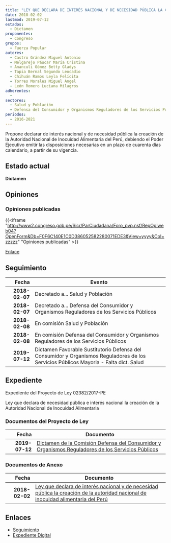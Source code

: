```yaml
---
title: "LEY QUE DECLARA DE INTERÉS NACIONAL Y DE NECESIDAD PÚBLICA LA CREACIÓN DE LA AUTORIDAD NACIONAL DE INOCUIDAD ALIMENTARIA DEL PERÚ"
date: 2018-02-02
lastmod: 2019-07-12
estados: 
  - Dictamen
proponentes: 
  - Congreso
grupos: 
  - Fuerza Popular
autores: 
  - Castro Grández Miguel Antonio
  - Melgarejo Páucar María Cristina
  - Ananculi Gómez Betty Gladys
  - Tapia Bernal Segundo Leocadio
  - Chihuán Ramos Leyla Felícita
  - Torres Morales Miguel Ángel
  - León Romero Luciana Milagros
adherentes: 
  - 
sectores: 
  - Salud y Población
  - Defensa del Consumidor y Organismos Reguladores de los Servicios Públicos
periodos: 
  - 2016-2021
---
```


Propone declarar de interés nacional y de necesidad pública la creación de la Autoridad Nacional de Inocuidad Alimentaria del Perú, debiendo el Poder Ejecutivo emitir las disposiciones necesarias en un plazo de cuarenta días calendario, a partir de su vigencia.


## Estado actual

**Dictamen**

## Opiniones

### Opiniones publicadas

{{<iframe "http://www2.congreso.gob.pe/Sicr/ParCiudadana/Foro_pvp.nsf/RepOpiweb04?OpenForm&Db=F0F6C140E1C0D386052582280071EDE3&View=yyyy&Col=zzzzz" "Opiniones publicadas" >}}

[Enlace](http://www2.congreso.gob.pe/Sicr/ParCiudadana/Foro_pvp.nsf/RepOpiweb04?OpenForm&Db=F0F6C140E1C0D386052582280071EDE3&View=yyyy&Col=zzzzz)

## Seguimiento

| Fecha | Evento |
|------:|--------|
| **2018-02-07** | Decretado a... Salud y Población|
| **2018-02-07** | Decretado a... Defensa del Consumidor y Organismos Reguladores de los Servicios Públicos|
| **2018-02-08** | En comisión Salud y Población|
| **2018-02-08** | En comisión Defensa del Consumidor y Organismos Reguladores de los Servicios Públicos|
| **2019-07-12** | Dictamen Favorable Sustitutorio Defensa del Consumidor y Organismos Reguladores de los Servicios Públicos Mayoria - Falta dict. Salud|


## Expediente

Expediente del Proyecto de Ley 02382/2017-PE

Ley que declara de necesidad pública e interés nacional la creación de la Autoridad Nacional de Inocuidad Alimentaria


### Documentos del Proyecto de Ley

| Fecha | Documento |
|------:|--------|
| **2019-07-12** | [Dictamen de la Comisión Defensa del Consumidor y Organismos Reguladores de los Servicios Públicos](http://www.leyes.congreso.gob.pe/Documentos/2016_2021/Dictamenes/Proyectos_de_Ley/01856DC06MAY20190712.pdf) |

### Documentos de Anexo

| Fecha | Documento |
|------:|--------|
| **2018-02-02** | [Ley que declara de interés nacional y de necesidad pública la creación de la autoridad nacional de inocuidad alimentaria del Perú](http://www.leyes.congreso.gob.pe/Documentos/2016_2021/Proyectos_de_Ley_y_de_Resoluciones_Legislativas/PL0238120180202.pdf) |

## Enlaces 

- [Seguimiento](http://www2.congreso.gob.pe/Sicr/TraDocEstProc/CLProLey2016.nsf/f7fff46988ca05b1052578e100829cc7/37c5d65f7fbddb9d05258228006a360f?OpenDocument)
- [Expediente Digital](http://www2.congreso.gob.pe/Sicr/TraDocEstProc/CLProLey2016.nsf/f7fff46988ca05b1052578e100829cc7/37c5d65f7fbddb9d05258228006a360f?OpenDocument&Click=05257FB7005EB655.eb71d0cf91d8294e05256cdf006b5706/$Body/0.1C6C)
